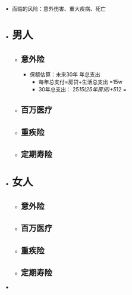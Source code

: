 - 面临的风险：意外伤害、重大疾病、死亡
- # 男人
	- ## 意外险
		- 保额估算：未来30年 年总支出
			- 每年总支付=房贷+生活总支出  =15w
			- 30年总支出： 25*15(25年房贷)+5*12 =
	- ## 百万医疗
	- ## 重疾险
	- ## 定期寿险
- # 女人
	- ## 意外险
	- ## 百万医疗
	- ## 重疾险
	- ## 定期寿险
-
